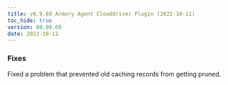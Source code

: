 ```yaml
---
title: v0.9.69 Armory Agent Clouddriver Plugin (2022-10-11)
toc_hide: true
version: 00.09.69
date: 2022-10-11
---
```


### Fixes
Fixed a problem that prevented old caching records from getting pruned.
